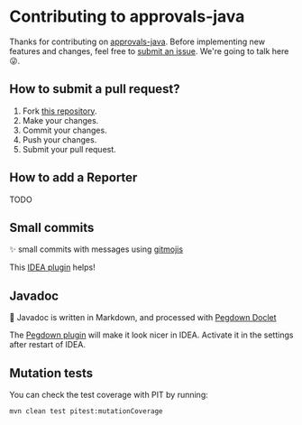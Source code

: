 # Contributing to approvals-java

Thanks for contributing on [approvals-java](https://github.com/WriteThemFirst/approvals-java). Before implementing new features and changes, feel free to [submit an issue](https://github.com/WriteThemFirst/approvals-java/issues/new). We're going to talk here :stuck_out_tongue_winking_eye:.

## How to submit a pull request?

1. Fork [this repository](https://github.com/WriteThemFirst/approvals-java/fork).
2. Make your changes.
3. Commit your changes. 
5. Push your changes.
6. Submit your pull request.

## How to add a Reporter

TODO

## Small commits

:sparkles: small commits with messages using [gitmojis](https://gitmoji.carloscuesta.me/)
 
This [IDEA plugin](https://plugins.jetbrains.com/plugin/9174-emoji-support-plugin) helps!

## Javadoc

:memo: Javadoc is written in Markdown, and processed with [Pegdown Doclet](https://github.com/jamesots/pegdown-doclet)

The [Pegdown plugin](https://plugins.jetbrains.com/plugin/7253-pegdown-doclet-for-idea) 
will make it look nicer in IDEA. 
Activate it in the settings after restart of IDEA. 

## Mutation tests

You can check the test coverage with PIT by running: 

    mvn clean test pitest:mutationCoverage

